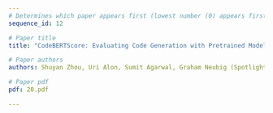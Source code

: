 ```yaml
---
# Determines which paper appears first (lowest number (0) appears first)
sequence_id: 12

# Paper title
title: "CodeBERTScore: Evaluating Code Generation with Pretrained Models of Code"

# Paper authors
authors: Shuyan Zhou, Uri Alon, Sumit Agarwal, Graham Neubig (Spotlight)

# Paper pdf
pdf: 20.pdf

---
```

